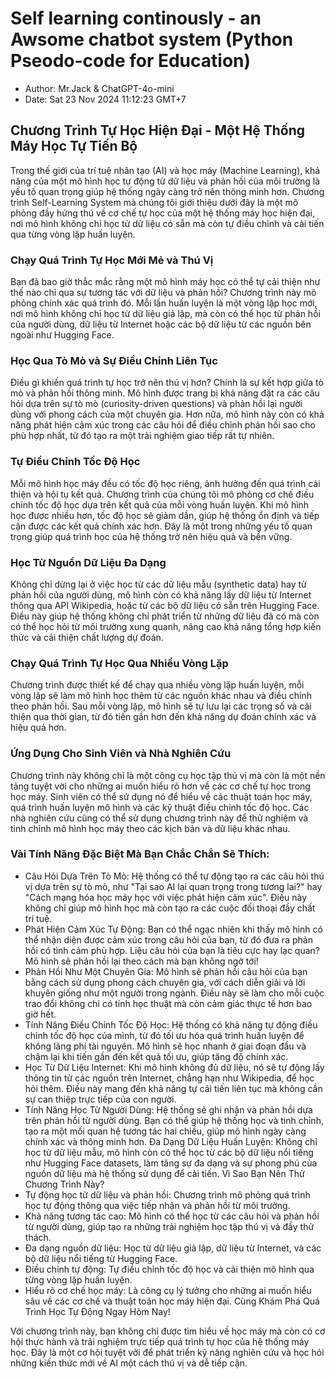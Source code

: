 # Self learning continously - an Awsome chatbot system (Python Pseodo-code for Education)
- Author: Mr.Jack & ChatGPT-4o-mini
- Date: Sat 23 Nov 2024 11:12:23 GMT+7

## Chương Trình Tự Học Hiện Đại - Một Hệ Thống Máy Học Tự Tiến Bộ
Trong thế giới của trí tuệ nhân tạo (AI) và học máy (Machine Learning), khả năng của một mô hình học tự động từ dữ liệu và phản hồi của môi trường là yếu tố quan trọng giúp hệ thống ngày càng trở nên thông minh hơn. Chương trình Self-Learning System mà chúng tôi giới thiệu dưới đây là một mô phỏng đầy hứng thú về cơ chế tự học của một hệ thống máy học hiện đại, nơi mô hình không chỉ học từ dữ liệu có sẵn mà còn tự điều chỉnh và cải tiến qua từng vòng lặp huấn luyện.

### Chạy Quá Trình Tự Học Mới Mẻ và Thú Vị

Bạn đã bao giờ thắc mắc rằng một mô hình máy học có thể tự cải thiện như thế nào chỉ qua sự tương tác với dữ liệu và phản hồi? Chương trình này mô phỏng chính xác quá trình đó. Mỗi lần huấn luyện là một vòng lặp học mới, nơi mô hình không chỉ học từ dữ liệu giả lập, mà còn có thể học từ phản hồi của người dùng, dữ liệu từ Internet hoặc các bộ dữ liệu từ các nguồn bên ngoài như Hugging Face.

### Học Qua Tò Mò và Sự Điều Chỉnh Liên Tục

Điều gì khiến quá trình tự học trở nên thú vị hơn? Chính là sự kết hợp giữa tò mò và phản hồi thông minh. Mô hình được trang bị khả năng đặt ra các câu hỏi dựa trên sự tò mò (curiosity-driven questions) và phản hồi lại người dùng với phong cách của một chuyên gia. Hơn nữa, mô hình này còn có khả năng phát hiện cảm xúc trong các câu hỏi để điều chỉnh phản hồi sao cho phù hợp nhất, từ đó tạo ra một trải nghiệm giao tiếp rất tự nhiên.

### Tự Điều Chỉnh Tốc Độ Học

Mỗi mô hình học máy đều có tốc độ học riêng, ảnh hưởng đến quá trình cải thiện và hội tụ kết quả. Chương trình của chúng tôi mô phỏng cơ chế điều chỉnh tốc độ học dựa trên kết quả của mỗi vòng huấn luyện. Khi mô hình học được nhiều hơn, tốc độ học sẽ giảm dần, giúp hệ thống ổn định và tiếp cận được các kết quả chính xác hơn. Đây là một trong những yếu tố quan trọng giúp quá trình học của hệ thống trở nên hiệu quả và bền vững.

### Học Từ Nguồn Dữ Liệu Đa Dạng

Không chỉ dừng lại ở việc học từ các dữ liệu mẫu (synthetic data) hay từ phản hồi của người dùng, mô hình còn có khả năng lấy dữ liệu từ Internet thông qua API Wikipedia, hoặc từ các bộ dữ liệu có sẵn trên Hugging Face. Điều này giúp hệ thống không chỉ phát triển từ những dữ liệu đã có mà còn có thể học hỏi từ môi trường xung quanh, nâng cao khả năng tổng hợp kiến thức và cải thiện chất lượng dự đoán.

### Chạy Quá Trình Tự Học Qua Nhiều Vòng Lặp

Chương trình được thiết kế để chạy qua nhiều vòng lặp huấn luyện, mỗi vòng lặp sẽ làm mô hình học thêm từ các nguồn khác nhau và điều chỉnh theo phản hồi. Sau mỗi vòng lặp, mô hình sẽ tự lưu lại các trọng số và cải thiện qua thời gian, từ đó tiến gần hơn đến khả năng dự đoán chính xác và hiệu quả hơn.

### Ứng Dụng Cho Sinh Viên và Nhà Nghiên Cứu

Chương trình này không chỉ là một công cụ học tập thú vị mà còn là một nền tảng tuyệt vời cho những ai muốn hiểu rõ hơn về các cơ chế tự học trong học máy. Sinh viên có thể sử dụng nó để hiểu về các thuật toán học máy, quá trình huấn luyện mô hình và các kỹ thuật điều chỉnh tốc độ học. Các nhà nghiên cứu cũng có thể sử dụng chương trình này để thử nghiệm và tinh chỉnh mô hình học máy theo các kịch bản và dữ liệu khác nhau.

### Vài Tính Năng Đặc Biệt Mà Bạn Chắc Chắn Sẽ Thích:
- Câu Hỏi Dựa Trên Tò Mò: Hệ thống có thể tự động tạo ra các câu hỏi thú vị dựa trên sự tò mò, như "Tại sao AI lại quan trọng trong tương lai?" hay "Cách mạng hóa học máy học với việc phát hiện cảm xúc". Điều này không chỉ giúp mô hình học mà còn tạo ra các cuộc đối thoại đầy chất trí tuệ.
- Phát Hiện Cảm Xúc Tự Động: Bạn có thể ngạc nhiên khi thấy mô hình có thể nhận diện được cảm xúc trong câu hỏi của bạn, từ đó đưa ra phản hồi có tình cảm phù hợp. Liệu câu hỏi của bạn là tiêu cực hay lạc quan? Mô hình sẽ phản hồi lại theo cách mà bạn không ngờ tới!
- Phản Hồi Như Một Chuyên Gia: Mô hình sẽ phản hồi câu hỏi của bạn bằng cách sử dụng phong cách chuyên gia, với cách diễn giải và lời khuyên giống như một người trong ngành. Điều này sẽ làm cho mỗi cuộc trao đổi không chỉ có tính học thuật mà còn cảm giác thực tế hơn bao giờ hết.
- Tính Năng Điều Chỉnh Tốc Độ Học: Hệ thống có khả năng tự động điều chỉnh tốc độ học của mình, từ đó tối ưu hóa quá trình huấn luyện để không lãng phí tài nguyên. Mô hình sẽ học nhanh ở giai đoạn đầu và chậm lại khi tiến gần đến kết quả tối ưu, giúp tăng độ chính xác.
- Học Từ Dữ Liệu Internet: Khi mô hình không đủ dữ liệu, nó sẽ tự động lấy thông tin từ các nguồn trên Internet, chẳng hạn như Wikipedia, để học hỏi thêm. Điều này mang đến khả năng tự cải tiến liên tục mà không cần sự can thiệp trực tiếp của con người.
- Tính Năng Học Từ Người Dùng: Hệ thống sẽ ghi nhận và phản hồi dựa trên phản hồi từ người dùng. Bạn có thể giúp hệ thống học và tinh chỉnh, tạo ra một mối quan hệ tương tác hai chiều, giúp mô hình ngày càng chính xác và thông minh hơn.
Đa Dạng Dữ Liệu Huấn Luyện: Không chỉ học từ dữ liệu mẫu, mô hình còn có thể học từ các bộ dữ liệu nổi tiếng như Hugging Face datasets, làm tăng sự đa dạng và sự phong phú của nguồn dữ liệu mà hệ thống sử dụng để cải tiến.
Vì Sao Bạn Nên Thử Chương Trình Này?
- Tự động học từ dữ liệu và phản hồi: Chương trình mô phỏng quá trình học tự động thông qua việc tiếp nhận và phản hồi từ môi trường.
- Khả năng tương tác cao: Mô hình có thể học từ các câu hỏi và phản hồi từ người dùng, giúp tạo ra những trải nghiệm học tập thú vị và đầy thử thách.
- Đa dạng nguồn dữ liệu: Học từ dữ liệu giả lập, dữ liệu từ Internet, và các bộ dữ liệu nổi tiếng từ Hugging Face.
- Điều chỉnh tự động: Tự điều chỉnh tốc độ học và cải thiện mô hình qua từng vòng lặp huấn luyện.
- Hiểu rõ cơ chế học máy: Là công cụ lý tưởng cho những ai muốn hiểu sâu về các cơ chế và thuật toán học máy hiện đại.
Cùng Khám Phá Quá Trình Học Tự Động Ngay Hôm Nay!

Với chương trình này, bạn không chỉ được tìm hiểu về học máy mà còn có cơ hội thực hành và trải nghiệm trực tiếp quá trình tự học của hệ thống máy học. Đây là một cơ hội tuyệt vời để phát triển kỹ năng nghiên cứu và học hỏi những kiến thức mới về AI một cách thú vị và dễ tiếp cận.
